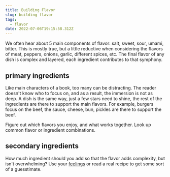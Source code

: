 ```yaml
---
title: Building Flavor
slug: building flavor
tags:
  - flavor
date: 2022-07-06T19:15:58.312Z
---
```

We often hear about 5 main components of flavor: salt, sweet, sour, umami, bitter. This is mostly true, but a little reductive when considering the flavors of meat, peppers, onions, garlic, different spices, etc. The final flavor of any dish is complex and layered, each ingredient contributes to that symphony.

## primary ingredients

Like main characters of a book, too many can be distracting. The reader doesn't know who to focus on, and as a result, the immersion is not as deep. A dish is the same way, just a few stars need to shine, the rest of the ingredients are there to support the main flavors. For example, burgers focus on the beef, the sauce, cheese, bun, pickles are there to support the beef.

Figure out which flavors you enjoy, and what works together. Look up common flavor or ingredient combinations.

## secondary ingredients



How much ingredient should you add so that the flavor adds complexity, but isn't overwhelming? Use your [feelings](/principles/cooking-with-feelings) or read a real recipe to get some sort of a guesstimate.